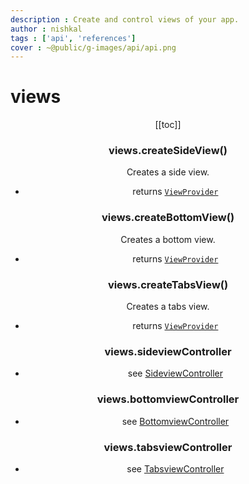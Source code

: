 ```yaml
---
description : Create and control views of your app.
author : nishkal
tags : ['api', 'references']
cover : ~@public/g-images/api/api.png
---
```


# views
<Header/>
[[toc]]

### views.createSideView()
Creates a side view.
* returns [`ViewProvider`](/structures/view-provider.md)

### views.createBottomView()
Creates a bottom view.
* returns [`ViewProvider`](/structures/view-provider.md)

### views.createTabsView()
Creates a tabs view.
* returns [`ViewProvider`](/structures/view-provider.md)

### views.sideviewController
* see [SideviewController](/structures/sideview-controller.md)

### views.bottomviewController
* see [BottomviewController](/structures/bottomview-controller.md)

### views.tabsviewController
* see [TabsviewController](/structures/tabsview-controller.md)



